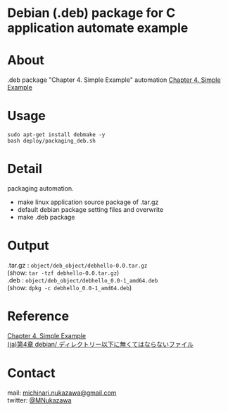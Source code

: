 Debian (.deb) package for C application automate example
====

# About
.deb package "Chapter 4. Simple Example" automation 
[Chapter 4. Simple Example](https://www.debian.org/doc/manuals/debmake-doc/ch04.en.html)  

# Usage
```
sudo apt-get install debmake -y
bash deploy/packaging_deb.sh
```

# Detail
packaging automation. 
 * make linux application source package of .tar.gz
 * default debian package setting files and overwrite
 * make .deb package

# Output
.tar.gz : `object/deb_object/debhello-0.0.tar.gz`  
            (show: `tar -tzf debhello-0.0.tar.gz`)  
.deb    : `object/deb_object/debhello_0.0-1_amd64.deb`  
            (show: `dpkg -c debhello_0.0-1_amd64.deb`)  

# Reference
[Chapter 4. Simple Example](https://www.debian.org/doc/manuals/debmake-doc/ch04.en.html)  
[(ja)第4章 debian/ ディレクトリー以下に無くてはならないファイル](https://www.debian.org/doc/manuals/maint-guide/dreq.ja.html)  

# Contact
mail: [michinari.nukazawa@gmail.com](mailto:michinari.nukazawa@gmail.com)  
twitter: [@MNukazawa](https://twitter.com/MNukazawa)  

